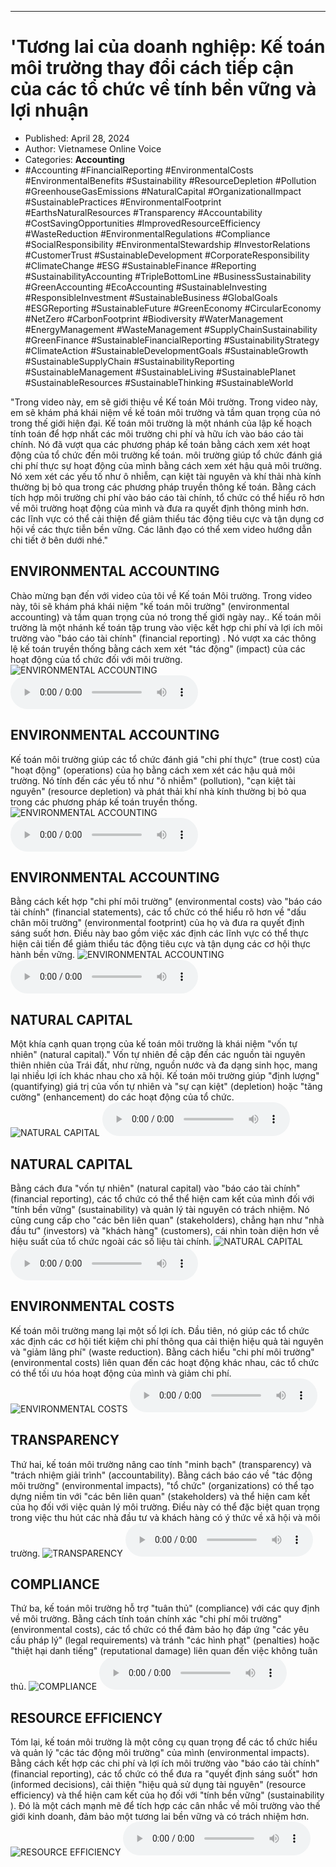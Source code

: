 
---

# \'Tương lai của doanh nghiệp: Kế toán môi trường thay đổi cách tiếp cận của các tổ chức về tính bền vững và lợi nhuận

- Published: April 28, 2024
- Author: Vietnamese Online Voice
- Categories: **Accounting**
- #Accounting #FinancialReporting #EnvironmentalCosts #EnvironmentalBenefits #Sustainability #ResourceDepletion #Pollution #GreenhouseGasEmissions #NaturalCapital #OrganizationalImpact #SustainablePractices #EnvironmentalFootprint #EarthsNaturalResources #Transparency #Accountability #CostSavingOpportunities #ImprovedResourceEfficiency #WasteReduction #EnvironmentalRegulations #Compliance #SocialResponsibility #EnvironmentalStewardship #InvestorRelations #CustomerTrust #SustainableDevelopment #CorporateResponsibility #ClimateChange #ESG #SustainableFinance #Reporting #SustainabilityAccounting #TripleBottomLine #BusinessSustainability #GreenAccounting #EcoAccounting #SustainableInvesting #ResponsibleInvestment #SustainableBusiness #GlobalGoals #ESGReporting #SustainableFuture #GreenEconomy #CircularEconomy #NetZero #CarbonFootprint #Biodiversity #WaterManagement #EnergyManagement #WasteManagement #SupplyChainSustainability #GreenFinance #SustainableFinancialReporting #SustainabilityStrategy #ClimateAction #SustainableDevelopmentGoals #SustainableGrowth #SustainableSupplyChain #SustainabilityReporting #SustainableManagement #SustainableLiving #SustainablePlanet #SustainableResources #SustainableThinking #SustainableWorld

"Trong video này, em sẽ giới thiệu về Kế toán Môi trường. Trong video này, em sẽ khám phá khái niệm về kế toán môi trường và tầm quan trọng của nó trong thế giới hiện đại. Kế toán môi trường là một nhánh của lập kế hoạch tính toán để hợp nhất các môi trường chi phí và hữu ích vào báo cáo tài chính. Nó đã vượt qua các phương pháp kế toán bằng cách xem xét hoạt động của tổ chức đến môi trường kế toán. môi trường giúp tổ chức đánh giá chi phí thực sự hoạt động của mình bằng cách xem xét hậu quả môi trường. Nó xem xét các yếu tố như ô nhiễm, cạn kiệt tài nguyên và khí thải nhà kính thường bị bỏ qua trong các phương pháp truyền thông kế toán. Bằng cách tích hợp môi trường chi phí vào báo cáo tài chính, tổ chức có thể hiểu rõ hơn về môi trường hoạt động của mình và đưa ra quyết định thông minh hơn. các lĩnh vực có thể cải thiện để giảm thiểu tác động tiêu cực và tận dụng cơ hội về các thực tiễn bền vững. Các lãnh đạo có thể xem video hướng dẫn chi tiết ở bên dưới nhé."


## ENVIRONMENTAL ACCOUNTING

Chào mừng bạn đến với video của tôi về Kế toán Môi trường. Trong video này, tôi sẽ khám phá khái niệm "kế toán môi trường" (environmental accounting) và tầm quan trọng của nó trong thế giới ngày nay.. Kế toán môi trường là một nhánh kế toán tập trung vào việc kết hợp chi phí và lợi ích môi trường vào "báo cáo tài chính" (financial reporting) . Nó vượt xa các thông lệ kế toán truyền thống bằng cách xem xét "tác động" (impact) của các hoạt động của tổ chức đối với môi trường.
![ENVIRONMENTAL ACCOUNTING](https://http-archiver-apis-production-80.schnworks.com/storage/images/transitions/2024-04-28/transition--29182043790-Montserrat-Bold-673AB7.jpg)
<audio controls>
    <source src="https://http-archiver-apis-production-80.schnworks.com/storage/storage/audio/file-1731234694.mp3" type="audio/mpeg">
</audio>



## ENVIRONMENTAL ACCOUNTING

Kế toán môi trường giúp các tổ chức đánh giá "chi phí thực" (true cost) của "hoạt động" (operations) của họ bằng cách xem xét các hậu quả môi trường. Nó tính đến các yếu tố như "ô nhiễm" (pollution), "cạn kiệt tài nguyên" (resource depletion) và phát thải khí nhà kính thường bị bỏ qua trong các phương pháp kế toán truyền thống.
![ENVIRONMENTAL ACCOUNTING](https://http-archiver-apis-production-80.schnworks.com/storage/images/transitions/2024-04-28/transition-12000031070-Montserrat-ExtraBold-673AB7.jpg)
<audio controls>
    <source src="https://http-archiver-apis-production-80.schnworks.com/storage/storage/audio/file-33863090698.mp3" type="audio/mpeg">
</audio>



## ENVIRONMENTAL ACCOUNTING

Bằng cách kết hợp "chi phí môi trường" (environmental costs) vào "báo cáo tài chính" (financial statements), các tổ chức có thể hiểu rõ hơn về "dấu chân môi trường" (environmental footprint) của họ và đưa ra quyết định sáng suốt hơn. Điều này bao gồm việc xác định các lĩnh vực có thể thực hiện cải tiến để giảm thiểu tác động tiêu cực và tận dụng các cơ hội thực hành bền vững.
![ENVIRONMENTAL ACCOUNTING](https://http-archiver-apis-production-80.schnworks.com/storage/images/transitions/2024-04-28/transition-28217858096-Montserrat-Medium-283593.jpg)
<audio controls>
    <source src="https://http-archiver-apis-production-80.schnworks.com/storage/storage/audio/file-21674498894.mp3" type="audio/mpeg">
</audio>



## NATURAL CAPITAL

Một khía cạnh quan trọng của kế toán môi trường là khái niệm "vốn tự nhiên" (natural capital)." Vốn tự nhiên đề cập đến các nguồn tài nguyên thiên nhiên của Trái đất, như rừng, nguồn nước và đa dạng sinh học, mang lại nhiều lợi ích khác nhau cho xã hội. Kế toán môi trường giúp "định lượng" (quantifying) giá trị của vốn tự nhiên và "sự cạn kiệt" (depletion) hoặc "tăng cường" (enhancement) do các hoạt động của tổ chức.
![NATURAL CAPITAL](https://http-archiver-apis-production-80.schnworks.com/storage/images/transitions/2024-04-28/transition--17810553574-Montserrat-ExtraBold-004895.jpg)
<audio controls>
    <source src="https://http-archiver-apis-production-80.schnworks.com/storage/storage/audio/file-7127213359.mp3" type="audio/mpeg">
</audio>



## NATURAL CAPITAL

Bằng cách đưa "vốn tự nhiên" (natural capital) vào "báo cáo tài chính" (financial reporting), các tổ chức có thể thể hiện cam kết của mình đối với "tính bền vững" (sustainability) và quản lý tài nguyên có trách nhiệm. Nó cũng cung cấp cho "các bên liên quan" (stakeholders), chẳng hạn như "nhà đầu tư" (investors) và "khách hàng" (customers), cái nhìn toàn diện hơn về hiệu suất của tổ chức ngoài các số liệu tài chính.
![NATURAL CAPITAL](https://http-archiver-apis-production-80.schnworks.com/storage/images/transitions/2024-04-28/transition-3210386913-Montserrat-Bold-880E4F.jpg)
<audio controls>
    <source src="https://http-archiver-apis-production-80.schnworks.com/storage/storage/audio/file-26808621920.mp3" type="audio/mpeg">
</audio>



## ENVIRONMENTAL COSTS

Kế toán môi trường mang lại một số lợi ích. Đầu tiên, nó giúp các tổ chức xác định các cơ hội tiết kiệm chi phí thông qua cải thiện hiệu quả tài nguyên và "giảm lãng phí" (waste reduction). Bằng cách hiểu "chi phí môi trường" (environmental costs) liên quan đến các hoạt động khác nhau, các tổ chức có thể tối ưu hóa hoạt động của mình và giảm chi phí.
![ENVIRONMENTAL COSTS](https://http-archiver-apis-production-80.schnworks.com/storage/images/transitions/2024-04-28/transition--4040164988-Montserrat-Thin-283593.jpg)
<audio controls>
    <source src="https://http-archiver-apis-production-80.schnworks.com/storage/storage/audio/file-15100607858.mp3" type="audio/mpeg">
</audio>



## TRANSPARENCY

Thứ hai, kế toán môi trường nâng cao tính "minh bạch" (transparency) và "trách nhiệm giải trình" (accountability). Bằng cách báo cáo về "tác động môi trường" (environmental impacts), "tổ chức" (organizations) có thể tạo dựng niềm tin với "các bên liên quan" (stakeholders) và thể hiện cam kết của họ đối với việc quản lý môi trường. Điều này có thể đặc biệt quan trọng trong việc thu hút các nhà đầu tư và khách hàng có ý thức về xã hội và môi trường.
![TRANSPARENCY](https://http-archiver-apis-production-80.schnworks.com/storage/images/transitions/2024-04-28/transition--51751844336-Montserrat-Black-303F9F.jpg)
<audio controls>
    <source src="https://http-archiver-apis-production-80.schnworks.com/storage/storage/audio/file-33570673438.mp3" type="audio/mpeg">
</audio>



## COMPLIANCE

Thứ ba, kế toán môi trường hỗ trợ "tuân thủ" (compliance) với các quy định về môi trường. Bằng cách tính toán chính xác "chi phí môi trường" (environmental costs), các tổ chức có thể đảm bảo họ đáp ứng "các yêu cầu pháp lý" (legal requirements) và tránh "các hình phạt" (penalties) hoặc "thiệt hại danh tiếng" (reputational damage) liên quan đến việc không tuân thủ.
![COMPLIANCE](https://http-archiver-apis-production-80.schnworks.com/storage/images/transitions/2024-04-28/transition--20660973365-Montserrat-Medium-9C27B0.jpg)
<audio controls>
    <source src="https://http-archiver-apis-production-80.schnworks.com/storage/storage/audio/file-18326592960.mp3" type="audio/mpeg">
</audio>



## RESOURCE EFFICIENCY

Tóm lại, kế toán môi trường là một công cụ quan trọng để các tổ chức hiểu và quản lý "các tác động môi trường" của mình (environmental impacts). Bằng cách kết hợp các chi phí và lợi ích môi trường vào "báo cáo tài chính" (financial reporting), các tổ chức có thể đưa ra "quyết định sáng suốt" hơn (informed decisions), cải thiện "hiệu quả sử dụng tài nguyên" (resource efficiency) và thể hiện cam kết của họ đối với "tính bền vững" (sustainability ). Đó là một cách mạnh mẽ để tích hợp các cân nhắc về môi trường vào thế giới kinh doanh, đảm bảo một tương lai bền vững và có trách nhiệm hơn.
![RESOURCE EFFICIENCY](https://http-archiver-apis-production-80.schnworks.com/storage/images/transitions/2024-04-28/transition--9670824560-Montserrat-Bold-9C27B0.jpg)
<audio controls>
    <source src="https://http-archiver-apis-production-80.schnworks.com/storage/storage/audio/file-5395353283.mp3" type="audio/mpeg">
</audio>

